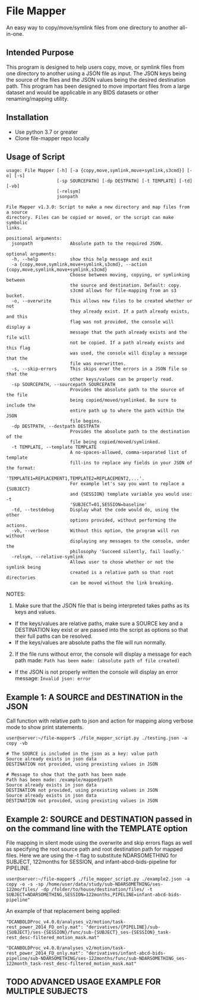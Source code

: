 # File Mapper

An easy way to copy/move/symlink files from one directory to another all-in-one.

## Intended Purpose

This program is designed to help users copy, move, or symlink files from one directory to another using a JSON file as input.  The JSON keys being the source of the files and the JSON values being the desired destination path.  This program has been designed to move important files from a large dataset and would be applicable in any BIDS datasets or other renaming/mapping utility.

## Installation

* Use python 3.7 or greater
* Clone file-mapper repo locally

## Usage of Script

```
usage: File Mapper [-h] [-a {copy,move,symlink,move+symlink,s3cmd}] [-o] [-s]
                   [-sp SOURCEPATH] [-dp DESTPATH] [-t TEMPLATE] [-td] [-vb]
                   [-relsym]
                   jsonpath

File Mapper v1.3.0: Script to make a new directory and map files from a source
directory. Files can be copied or moved, or the script can make symbolic
links.

positional arguments:
  jsonpath              Absolute path to the required JSON.

optional arguments:
  -h, --help            show this help message and exit
  -a {copy,move,symlink,move+symlink,s3cmd}, --action {copy,move,symlink,move+symlink,s3cmd}
                        Choose between moving, copying, or symlinking between
                        the source and destination. Default: copy.
                        s3cmd allows for file-mapping from an s3 bucket.
  -o, --overwrite       This allows new files to be created whether or not
                        they already exist. If a path already exists, and this
                        flag was not provided, the console will display a
                        message that the path already exists and the file will
                        not be copied. If a path already exists and this flag
                        was used, the console will display a message that the
                        file was overwritten.
  -s, --skip-errors     This skips over the errors in a JSON file so that the
                        other keys/values can be properly read.
  -sp SOURCEPATH, --sourcepath SOURCEPATH
                        Provides the absolute path to the source of the file
                        being copied/moved/symlinked. Be sure to include the
                        entire path up to where the path within the JSON 
                        file begins.
  -dp DESTPATH, --destpath DESTPATH
                        Provides the absolute path to the destination of the
                        file being copied/moved/symlinked.
  -t TEMPLATE, --template TEMPLATE
                        A no-spaces-allowed, comma-separated list of template
                        fill-ins to replace any fields in your JSON of the format:
                        'TEMPLATE1=REPLACEMENT1,TEMPLATE2=REPLACEMENT2,...'.
                        For example let's say you want to replace a {SUBJECT}
                        and {SESSION} template variable you would use: -t
                        'SUBJECT=01,SESSION=baseline'
  -td, --testdebug      Display what the code would do, using the other
                        options provided, without performing the actions.
  -vb, --verbose        Without this option, the program will run without
                        displaying any messages to the console, under the
                        philosophy 'Succeed silently, fail loudly.'
  -relsym, --relative-symlink
                        Allows user to chose whether or not the symlink being
                        created is a relative path so that root directories
                        can be moved without the link breaking.
```

NOTES:

1. Make sure that the JSON file that is being interpreted takes paths as its keys and values.

  * If the keys/values are relative paths, make sure a SOURCE key and a DESTINATION key exist or are passed into the script as options so that their full paths can be resolved.
  * If the keys/values are absolute paths the file will run normally.

2. If the file runs without error, the console will display a message for each path made: `Path has been made: (absolute path of file created)`

  * If the JSON is not properly written the console will display an error message: `Invalid json: error`

## Example 1: A SOURCE and DESTINATION in the JSON

Call function with relative path to json and action for mapping along verbose mode to show print statements.

```
user@server:~/file-mapper$ ./file_mapper_script.py ./testing.json -a copy -vb

# The SOURCE is included in the json as a key: value path
Source already exists in json data
DESTINATION not provided, using prexisting values in JSON

# Message to show that the path has been made
Path has been made: /example/mapped/path
Source already exists in json data
DESTINATION not provided, using prexisting values in JSON
Source already exists in json data
DESTINATION not provided, using prexisting values in JSON
```

## Example 2: SOURCE and DESTINATION passed in on the command line with the TEMPLATE option

File mapping in silent mode using the overwrite and skip errors flags as well as specifying the root source path and root destination path for mapped files. Here we are using the -t flag to substitute NDARSOMETHING for SUBJECT, 122months for SESSION, and infant-abcd-bids-pipeline for PIPELINE.

```
user@server:~/file-mapper$ ./file_mapper_script.py ./example2.json -a copy -o -s -sp /home/user/data/study/sub-NDARSOMETHING/ses-122mo/files/ -dp /folder/to/house/destination/files/ -t SUBJECT=NDARSOMETHING,SESSION=122months,PIPELINE=infant-abcd-bids-pipeline"
```

An example of that replacement being applied:
```
"DCANBOLDProc_v4.0.0/analyses_v2/motion/task-rest_power_2014_FD_only.mat": "derivatives/{PIPELINE}/sub-{SUBJECT}/ses-{SESSION}/func/sub-{SUBJECT}_ses-{SESSION}_task-rest_desc-filtered_motion_mask.mat"
```
```
"DCANBOLDProc_v4.0.0/analyses_v2/motion/task-rest_power_2014_FD_only.mat": "derivatives/infant-abcd-bids-pipeline/sub-NDARSOMETHING/ses-122months/func/sub-NDARSOMETHING_ses-122month_task-rest_desc-filtered_motion_mask.mat"
```

## TODO ADVANCED USAGE EXAMPLE FOR MULTIPLE SUBJECTS